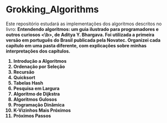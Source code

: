 # Grokking_Algorithms
Este repositório estudará as implementações dos algoritmos descritos no livro: <b> Entendendo algoritmos: um guia ilustrado para programadores e outros curiosos <\b>, de Aditya Y. Bhargava. Foi utilizada a primeira versão em português do Brasil publicada pela Novatec. Organizei cada capítulo em uma pasta diferente, com explicações sobre minhas interpretações dos capítulos.  

1. Introdução a Algoritmos
2. Ordenação por Seleção
3. Recursão
4. Quicksort
5. Tabelas Hash
6. Pesquisa em Largura
7. Algoritmo de Dijkstra
8. Algoritmos Gulosos
9. Programação Dinâmica
10. K-Vizinhos Mais Próximos
11. Próximos Passos
